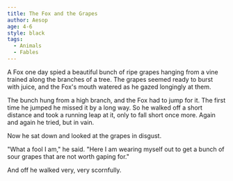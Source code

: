 ```yaml
---
title: The Fox and the Grapes
author: Aesop
age: 4-6
style: black
tags:
  - Animals
  - Fables
---
```


A Fox one day spied a beautiful bunch of ripe grapes hanging from a vine trained along the branches of a tree. The grapes seemed ready to burst with juice, and the Fox's mouth watered as he gazed longingly at them.

The bunch hung from a high branch, and the Fox had to jump for it. The first time he jumped he missed it by a long way. So he walked off a short distance and took a running leap at it, only to fall short once more. Again and again he tried, but in vain.

Now he sat down and looked at the grapes in disgust.

"What a fool I am," he said. "Here I am wearing myself out to get a bunch of sour grapes that are not worth gaping for."

And off he walked very, very scornfully.
